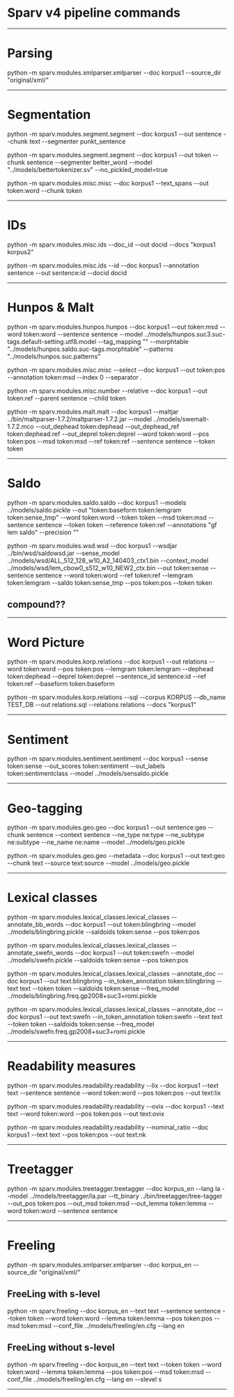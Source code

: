 # Sparv v4 pipeline commands

-------------------------------------------------------------
# Parsing

python -m sparv.modules.xmlparser.xmlparser --doc korpus1 --source_dir "original/xml/"

-------------------------------------------------------------
# Segmentation

python -m sparv.modules.segment.segment --doc korpus1 --out sentence --chunk text --segmenter punkt_sentence

python -m sparv.modules.segment.segment --doc korpus1 --out token --chunk sentence --segmenter better_word --model "../models/bettertokenizer.sv" --no_pickled_model=true

python -m sparv.modules.misc.misc --doc korpus1 --text_spans --out token:word --chunk token

-------------------------------------------------------------
# IDs

python -m sparv.modules.misc.ids --doc_id --out docid --docs "korpus1 korpus2"

python -m sparv.modules.misc.ids --id --doc korpus1 --annotation sentence --out sentence:id --docid docid

-------------------------------------------------------------
# Hunpos & Malt

python -m sparv.modules.hunpos.hunpos --doc korpus1 --out token:msd --word token:word --sentence sentence --model ../models/hunpos.suc3.suc-tags.default-setting.utf8.model --tag_mapping "" --morphtable "../models/hunpos.saldo.suc-tags.morphtable" --patterns "../models/hunpos.suc.patterns"

python -m sparv.modules.misc.misc --select --doc korpus1 --out token:pos --annotation token:msd --index 0 --separator .

python -m sparv.modules.misc.number --relative --doc korpus1 --out token:ref --parent sentence --child token

python -m sparv.modules.malt.malt --doc korpus1 --maltjar ../bin/maltparser-1.7.2/maltparser-1.7.2.jar --model ../models/swemalt-1.7.2.mco --out_dephead token:dephead --out_dephead_ref token:dephead.ref --out_deprel token:deprel --word token:word --pos token:pos --msd token:msd --ref token:ref --sentence sentence --token token

-------------------------------------------------------------
# Saldo

python -m sparv.modules.saldo.saldo --doc korpus1 --models ../models/saldo.pickle --out "token:baseform token:lemgram token:sense_tmp" --word token:word --token token --msd token:msd --sentence sentence --token token --reference token:ref --annotations "gf lem saldo" --precision ""

python -m sparv.modules.wsd.wsd --doc korpus1 --wsdjar ../bin/wsd/saldowsd.jar --sense_model ../models/wsd/ALL_512_128_w10_A2_140403_ctx1.bin --context_model ../models/wsd/lem_cbow0_s512_w10_NEW2_ctx.bin --out token:sense --sentence sentence --word token:word --ref token:ref --lemgram token:lemgram --saldo token:sense_tmp --pos token:pos --token token

## compound??

-------------------------------------------------------------
# Word Picture

python -m sparv.modules.korp.relations --doc korpus1 --out relations --word token:word --pos token:pos --lemgram token:lemgram --dephead token:dephead --deprel token:deprel --sentence_id sentence:id --ref token:ref --baseform token:baseform

python -m sparv.modules.korp.relations --sql --corpus KORPUS --db_name TEST_DB --out relations.sql --relations relations --docs "korpus1"

-------------------------------------------------------------
# Sentiment
python -m sparv.modules.sentiment.sentiment --doc korpus1 --sense token:sense --out_scores token:sentiment --out_labels token:sentimentclass --model ../models/sensaldo.pickle

-------------------------------------------------------------
# Geo-tagging

python -m sparv.modules.geo.geo --doc korpus1 --out sentence:geo --chunk sentence --context sentence --ne_type ne:type --ne_subtype ne:subtype --ne_name ne:name --model ../models/geo.pickle

python -m sparv.modules.geo.geo --metadata --doc korpus1 --out text:geo --chunk text --source text:source --model ../models/geo.pickle

-------------------------------------------------------------
# Lexical classes

python -m sparv.modules.lexical_classes.lexical_classes --annotate_bb_words --doc korpus1 --out token:blingbring --model ../models/blingbring.pickle --saldoids token:sense --pos token:pos

python -m sparv.modules.lexical_classes.lexical_classes --annotate_swefn_words --doc korpus1 --out token:swefn --model ../models/swefn.pickle --saldoids token:sense --pos token:pos

python -m sparv.modules.lexical_classes.lexical_classes --annotate_doc --doc korpus1 --out text:blingbring --in_token_annotation token:blingbring --text text --token token --saldoids token:sense --freq_model ../models/blingbring.freq.gp2008+suc3+romi.pickle

python -m sparv.modules.lexical_classes.lexical_classes --annotate_doc --doc korpus1 --out text:swefn --in_token_annotation token:swefn --text text --token token --saldoids token:sense --freq_model ../models/swefn.freq.gp2008+suc3+romi.pickle


-------------------------------------------------------------
# Readability measures

python -m sparv.modules.readability.readability --lix --doc korpus1 --text text --sentence sentence --word token:word --pos token:pos --out text:lix

python -m sparv.modules.readability.readability --ovix --doc korpus1 --text text --word token:word --pos token:pos --out text:ovix

python -m sparv.modules.readability.readability --nominal_ratio --doc korpus1 --text text --pos token:pos --out text:nk

-------------------------------------------------------------
# Treetagger

python -m sparv.modules.treetagger.treetagger --doc korpus_en --lang la --model ../models/treetagger/la.par --tt_binary ../bin/treetagger/tree-tagger --out_pos token:pos --out_msd token:msd --out_lemma token:lemma --word token:word --sentence sentence

-------------------------------------------------------------
# Freeling

python -m sparv.modules.xmlparser.xmlparser --doc korpus_en --source_dir "original/xml/"

## FreeLing with s-level

python -m sparv.freeling --doc korpus_en --text text --sentence sentence --token token --word token:word --lemma token:lemma --pos token:pos --msd token:msd --conf_file ../models/freeling/en.cfg --lang en

## FreeLing without s-level

python -m sparv.freeling --doc korpus_en --text text --token token --word token:word --lemma token:lemma --pos token:pos --msd token:msd --conf_file ../models/freeling/en.cfg --lang en --slevel s

-------------------------------------------------------------